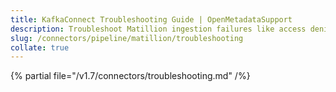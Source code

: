 ```yaml
---
title: KafkaConnect Troubleshooting Guide | OpenMetadataSupport
description: Troubleshoot Matillion ingestion failures like access denial, API error, or DAG metadata mismatch.
slug: /connectors/pipeline/matillion/troubleshooting
collate: true
---
```


{% partial file="/v1.7/connectors/troubleshooting.md" /%}
